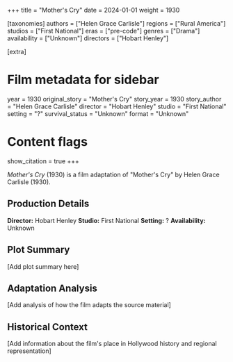 +++
title = "Mother's Cry"
date = 2024-01-01
weight = 1930

[taxonomies]
authors = ["Helen Grace Carlisle"]
regions = ["Rural America"]
studios = ["First National"]
eras = ["pre-code"]
genres = ["Drama"]
availability = ["Unknown"]
directors = ["Hobart Henley"]

[extra]
# Film metadata for sidebar
year = 1930
original_story = "Mother's Cry"
story_year = 1930
story_author = "Helen Grace Carlisle"
director = "Hobart Henley"
studio = "First National"
setting = "?"
survival_status = "Unknown"
format = "Unknown"

# Content flags
show_citation = true
+++

*Mother's Cry* (1930) is a film adaptation of "Mother's Cry" by Helen Grace Carlisle (1930).

## Production Details

**Director:** Hobart Henley
**Studio:** First National
**Setting:** ?
**Availability:** Unknown

## Plot Summary

[Add plot summary here]

## Adaptation Analysis

[Add analysis of how the film adapts the source material]

## Historical Context

[Add information about the film's place in Hollywood history and regional representation]